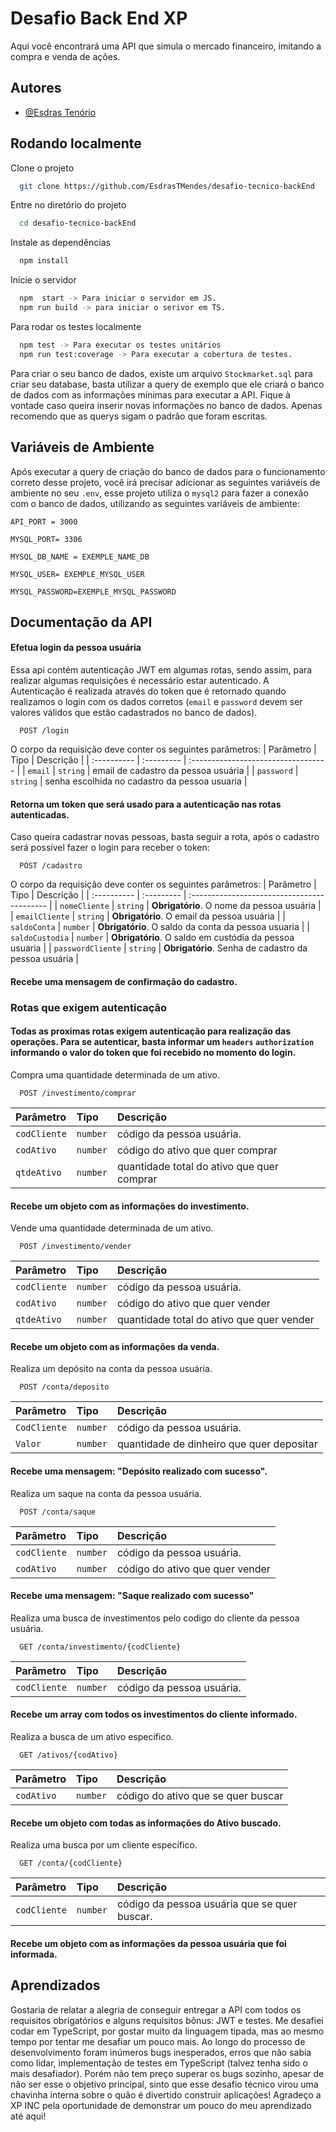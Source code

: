 
# Desafio Back End XP

Aqui você encontrará uma API que simula o mercado financeiro, imitando a compra e venda de ações. 

## Autores

- [@Esdras Tenório](https://www.github.com/EsdrasTMendes)


## Rodando localmente

Clone o projeto

```bash
  git clone https://github.com/EsdrasTMendes/desafio-tecnico-backEnd
```

Entre no diretório do projeto

```bash
  cd desafio-tecnico-backEnd
```

Instale as dependências

```bash
  npm install
```

Inicie o servidor

```bash
  npm  start -> Para iniciar o servidor em JS.
  npm run build -> para iniciar o serivor em TS.
```

Para rodar os testes localmente

```bash
  npm test -> Para executar os testes unitários
  npm run test:coverage -> Para executar a cobertura de testes. 
```

Para criar o seu banco de dados, existe um arquivo `Stockmarket.sql` para criar seu database, basta utilizar a query de exemplo que ele criará o banco de dados com as informações mínimas para executar a API. 
Fique à vontade caso queira inserir novas informações no banco de dados. Apenas recomendo que as querys sigam o padrão que foram escritas. 




## Variáveis de Ambiente
Após executar a query de criação do banco de dados
para o funcionamento correto desse projeto, você irá precisar adicionar as seguintes variáveis de ambiente no seu `.env`,
esse projeto utiliza o `mysql2` para fazer a conexão com o banco de dados, utilizando as seguintes variáveis de ambiente:

`API_PORT = 3000`

`MYSQL_PORT= 3306`

`MYSQL_DB_NAME = EXEMPLE_NAME_DB`

`MYSQL_USER= EXEMPLE_MYSQL_USER`

`MYSQL_PASSWORD=EXEMPLE_MYSQL_PASSWORD`


## Documentação da API

#### Efetua login da pessoa usuária

Essa api contém autenticação JWT em algumas rotas, sendo assim, para realizar algumas requisições é necessário estar autenticado. A Autenticação é realizada através do token que é retornado quando realizamos o login com os dados corretos (`email` e `password` devem ser valores válidos que estão cadastrados no banco de dados).

```http
  POST /login
```
O corpo da requisição deve conter os seguintes parâmetros:
| Parâmetro   | Tipo       | Descrição                           |
| :---------- | :--------- | :---------------------------------- |
| `email` | `string` | email de cadastro da pessoa usuária |
| `password` | `string` | senha escolhida no cadastro da pessoa usuaria |

#### Retorna um token que será usado para a autenticação nas rotas autenticadas.

Caso queira cadastrar novas pessoas, basta seguir a rota, após o cadastro será possível fazer o login para receber o token:
```http
  POST /cadastro
```
O corpo da requisição deve conter os seguintes parâmetros:
| Parâmetro   | Tipo       | Descrição                                   |
| :---------- | :--------- | :------------------------------------------ |
| `nomeCliente`      | `string` | **Obrigatório**. O nome da pessoa usuária |
| `emailCliente`      | `string` | **Obrigatório**. O email da pessoa usuária |
| `saldoConta`      | `number` | **Obrigatório**. O saldo da conta da pessoa usuaria |
| `saldoCustodia`      | `number` | **Obrigatório**. O saldo em custódia da pessoa usuaria |
| `passwordCliente`      | `string` | **Obrigatório**. Senha de cadastro da pessoa usuária |

#### Recebe uma mensagem de confirmação do cadastro.

### Rotas que exigem autenticação
#### Todas as proximas rotas exigem autenticação para realização das operações. Para se autenticar, basta informar um `headers` `authorization` informando o valor do token que foi recebido no momento do login. 


Compra uma quantidade determinada de um ativo.
```http
  POST /investimento/comprar
```

| Parâmetro   | Tipo       | Descrição                                   |
| :---------- | :--------- | :------------------------------------------ |
| `codCliente`      | `number` | código da pessoa usuária. |
| `codAtivo`      | `number` | código do ativo que quer comprar |
| `qtdeAtivo`      | `number` | quantidade total do ativo que quer comprar |


#### Recebe um objeto com as informações do investimento.

Vende uma quantidade determinada de um ativo.
```http
  POST /investimento/vender
```

| Parâmetro   | Tipo       | Descrição                                   |
| :---------- | :--------- | :------------------------------------------ |
| `codCliente`      | `number` | código da pessoa usuária. |
| `codAtivo`      | `number` | código do ativo que quer vender |
| `qtdeAtivo`      | `number` | quantidade total do ativo que quer vender |


#### Recebe um objeto com as informações da venda.
Realiza um depósito na conta da pessoa usuária.
```http
  POST /conta/deposito
```

| Parâmetro   | Tipo       | Descrição                                   |
| :---------- | :--------- | :------------------------------------------ |
| `CodCliente`      | `number` | código da pessoa usuária. |
| `Valor`      | `number` | quantidade de dinheiro que quer depositar |


#### Recebe uma mensagem: "Depósito realizado com sucesso".

Realiza um saque na conta da pessoa usuária.
```http
  POST /conta/saque
```

| Parâmetro   | Tipo       | Descrição                                   |
| :---------- | :--------- | :------------------------------------------ |
| `codCliente`      | `number` | código da pessoa usuária. |
| `codAtivo`      | `number` | código do ativo que quer vender |



#### Recebe uma mensagem: "Saque realizado com sucesso"

Realiza uma busca de investimentos pelo codigo do cliente da pessoa usuária.
```http
  GET /conta/investimento/{codCliente}
```

| Parâmetro   | Tipo       | Descrição                                   |
| :---------- | :--------- | :------------------------------------------ |
| `codCliente`      | `number` | código da pessoa usuária. |




#### Recebe um array com todos os investimentos do cliente informado.

Realiza a busca de um ativo especifico.
```http
  GET /ativos/{codAtivo}
```

| Parâmetro   | Tipo       | Descrição                                   |
| :---------- | :--------- | :------------------------------------------ |
| `codAtivo`      | `number` | código do ativo que se quer buscar |



#### Recebe um objeto com todas as informações do Ativo buscado.

Realiza uma busca por um cliente específico.
```http
  GET /conta/{codCliente}
```

| Parâmetro   | Tipo       | Descrição                                   |
| :---------- | :--------- | :------------------------------------------ |
| `codCliente`      | `number` | código da pessoa usuária que se quer buscar. |




#### Recebe um objeto com as informações da pessoa usuária que foi informada.
## Aprendizados

Gostaria de relatar a alegria de conseguir entregar a API com todos os requisitos obrigatórios e alguns requisitos bônus: JWT e testes.
Me desafiei codar em TypeScript, por gostar muito da linguagem tipada, mas ao mesmo tempo por tentar me desafiar um pouco mais. 
Ao longo do processo de desenvolvimento foram inúmeros bugs inesperados, erros que não sabia como lidar, implementação de testes em TypeScript (talvez tenha sido o mais desafiador).
Porém não tem preço superar os bugs sozinho, apesar de não ser esse o objetivo principal, sinto que esse desafio técnico virou uma chavinha interna sobre o quão é divertido construir aplicações! 
Agradeço a XP INC pela oportunidade de demonstrar um pouco do meu aprendizado até aqui!